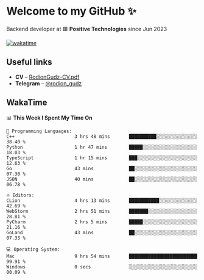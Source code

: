 # Welcome to my GitHub ✨

Backend developer at 🟥 **Positive Technologies** since Jun 2023

[![wakatime](https://wakatime.com/badge/user/f84f6fea-179f-4f5d-a4f0-4e45b7070455.svg)](https://wakatime.com/@f84f6fea-179f-4f5d-a4f0-4e45b7070455)  

  
## Useful links
- **CV** – [RodionGudz-CV.pdf](https://github.com/rodion-gudz/rodion-gudz/files/12843067/RodionGudz-CV.pdf)
- **Telegram** – [@rodion_gudz](https://t.me/rodion_gudz)

## WakaTime

<!--START_SECTION:waka-->
📊 **This Week I Spent My Time On** 

```text
💬 Programming Languages: 
C++                      3 hrs 48 mins       ██████████░░░░░░░░░░░░░░░   38.40 % 
Python                   1 hr 47 mins        █████░░░░░░░░░░░░░░░░░░░░   18.03 % 
TypeScript               1 hr 15 mins        ███░░░░░░░░░░░░░░░░░░░░░░   12.63 % 
Go                       43 mins             ██░░░░░░░░░░░░░░░░░░░░░░░   07.30 % 
JSON                     40 mins             ██░░░░░░░░░░░░░░░░░░░░░░░   06.78 % 

🔥 Editors: 
CLion                    4 hrs 13 mins       ███████████░░░░░░░░░░░░░░   42.69 % 
WebStorm                 2 hrs 51 mins       ███████░░░░░░░░░░░░░░░░░░   28.81 % 
PyCharm                  2 hrs 5 mins        █████░░░░░░░░░░░░░░░░░░░░   21.16 % 
GoLand                   43 mins             ██░░░░░░░░░░░░░░░░░░░░░░░   07.33 % 

💻 Operating System: 
Mac                      9 hrs 54 mins       █████████████████████████   99.91 % 
Windows                  0 secs              ░░░░░░░░░░░░░░░░░░░░░░░░░   00.09 % 
```


<!--END_SECTION:waka-->
